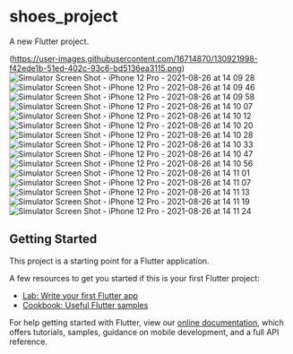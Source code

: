 # shoes_project

A new Flutter project.

 (https://user-images.githubusercontent.com/16714870/130921998-f42ede1b-51ed-402c-93c6-bd5136ea3115.png)
![Simulator Screen Shot - iPhone 12 Pro - 2021-08-26 at 14 09 28](https://user-images.githubusercontent.com/16714870/130922005-227ccc67-7a1c-4ad4-a6f8-7e2a59ddb771.png)
![Simulator Screen Shot - iPhone 12 Pro - 2021-08-26 at 14 09 46](https://user-images.githubusercontent.com/16714870/130922006-fc49431e-d6eb-461e-82cc-4a02027abbaa.png)
![Simulator Screen Shot - iPhone 12 Pro - 2021-08-26 at 14 09 58](https://user-images.githubusercontent.com/16714870/130922008-5a456a6a-ee41-4e00-a3e6-e084816f579b.png)
![Simulator Screen Shot - iPhone 12 Pro - 2021-08-26 at 14 10 07](https://user-images.githubusercontent.com/16714870/130922013-0f340af8-af3c-4be1-a28d-0bd66411f9b9.png)
![Simulator Screen Shot - iPhone 12 Pro - 2021-08-26 at 14 10 12](https://user-images.githubusercontent.com/16714870/130922017-1468b032-99fd-485e-b952-c8176f438844.png)
![Simulator Screen Shot - iPhone 12 Pro - 2021-08-26 at 14 10 20](https://user-images.githubusercontent.com/16714870/130922018-83e364cb-7e5c-49d4-9854-5b0676efa141.png)
![Simulator Screen Shot - iPhone 12 Pro - 2021-08-26 at 14 10 28](https://user-images.githubusercontent.com/16714870/130922023-d8fcb8d2-1107-44f0-b664-664a223df3aa.png)
![Simulator Screen Shot - iPhone 12 Pro - 2021-08-26 at 14 10 33](https://user-images.githubusercontent.com/16714870/130922027-0986faaf-7990-4829-b9b4-da42e088a145.png)
![Simulator Screen Shot - iPhone 12 Pro - 2021-08-26 at 14 10 47](https://user-images.githubusercontent.com/16714870/130922034-239877e6-0d51-428d-8e3a-976d31ec463c.png)
![Simulator Screen Shot - iPhone 12 Pro - 2021-08-26 at 14 10 56](https://user-images.githubusercontent.com/16714870/130922037-d08d3e63-2473-4cb6-9f20-10a01886a97a.png)
![Simulator Screen Shot - iPhone 12 Pro - 2021-08-26 at 14 11 01](https://user-images.githubusercontent.com/16714870/130922038-1688b87d-cf26-4ea2-8b71-a78e45ecf53e.png)
![Simulator Screen Shot - iPhone 12 Pro - 2021-08-26 at 14 11 07](https://user-images.githubusercontent.com/16714870/130922042-daafa1ca-b194-49b3-aba6-bbcac11346e6.png)
![Simulator Screen Shot - iPhone 12 Pro - 2021-08-26 at 14 11 13](https://user-images.githubusercontent.com/16714870/130922045-3eda05d8-6e02-48a6-a1db-e1ab15dc84d7.png)
![Simulator Screen Shot - iPhone 12 Pro - 2021-08-26 at 14 11 19](https://user-images.githubusercontent.com/16714870/130922048-a38779d6-ed6e-4463-a147-cc0434a5d036.png)
![Simulator Screen Shot - iPhone 12 Pro - 2021-08-26 at 14 11 24](https://user-images.githubusercontent.com/16714870/130922052-a45c195f-34c9-4614-becf-a5eadc3c0605.png)



## Getting Started

This project is a starting point for a Flutter application.

A few resources to get you started if this is your first Flutter project:

- [Lab: Write your first Flutter app](https://flutter.dev/docs/get-started/codelab)
- [Cookbook: Useful Flutter samples](https://flutter.dev/docs/cookbook)

For help getting started with Flutter, view our
[online documentation](https://flutter.dev/docs), which offers tutorials,
samples, guidance on mobile development, and a full API reference.
